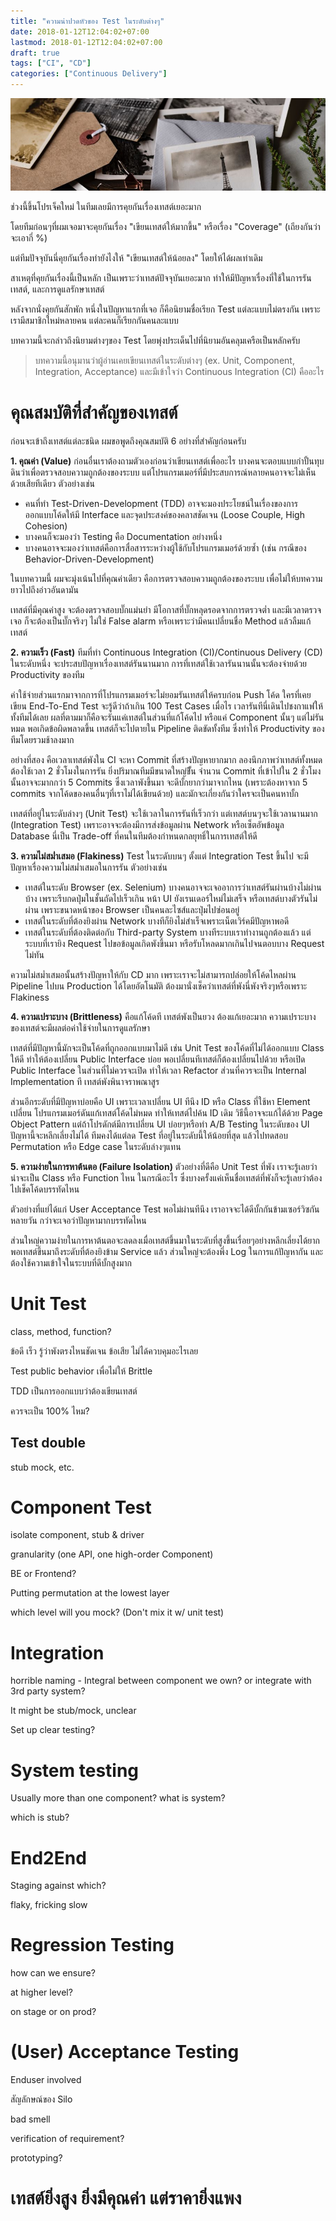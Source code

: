 ```yaml
---
title: "ความน่าปวดหัวของ Test ในระดับต่างๆ"
date: 2018-01-12T12:04:02+07:00
lastmod: 2018-01-12T12:04:02+07:00
draft: true
tags: ["CI", "CD"]
categories: ["Continuous Delivery"]
---
```


![Photo by Joanna Kosinska on Unsplash](/img/covers/photo-01.jpg)

ช่วงนี้ขึ้นโปรเจ็คใหม่ ในทีมเลยมีการคุยกันเรื่องเทสต์เยอะมาก

โดยทีมก่อนๆที่ผมเจอมาจะคุยกันเรื่อง "เขียนเทสต์ให้มากขึ้น" หรือเรื่อง "Coverage" (เถียงกันว่าจะเอากี่ %)

แต่ทีมปัจจุบันนี่คุยกันเรื่องทำยังไงให้ "เขียนเทสต์ให้น้อยลง"  โดยให้ได้ผลเท่าเดิม

สาเหตุที่คุยกันเรื่องนี้เป็นหลัก เป็นเพราะว่าเทสต์ปัจจุบันเยอะมาก ทำให้มีปัญหาเรื่องที่ใช้ในการรันเทสต์,  และการดูแลรักษาเทสต์

หลังจากนั่งคุยกันสักพัก หนึ่งในปัญหาแรกที่เจอ ก็คือนิยามชื่อเรียก Test แต่ละแบบไม่ตรงกัน เพราะเรามีสมาชิกใหม่หลายคน แต่ละคนก็เรียกกันคนละแบบ

บทความนี้จะกล่าวถึงนิยามต่างๆของ Test โดยพุ่งประเด็นไปที่นิยามอันคลุมเครือเป็นหลักครับ

> บทความนี้อนุมานว่าผู้อ่านเคยเขียนเทสต์ในระดับต่างๆ (ex. Unit, Component, Integration, Acceptance) และมีเข้าใจว่า Continuous Integration (CI) คืออะไร

<!--more-->

# คุณสมบัติที่สำคัญของเทสต์

ก่อนจะเข้าถึงเทสต์แต่ละชนิด ผมขอพูดถึงคุณสมบัติ 6 อย่างที่สำคัญก่อนครับ

**1. คุณค่า (Value)** ก่อนอื่นเราต้องถามตัวเองก่อนว่าเขียนเทสต์เพื่ออะไร บางคนจะตอบแบบกำปั้นทุบดินว่าเพื่อตรวจสอบความถูกต้องของระบบ แต่โปรแกรมเมอร์ที่มีประสบการณ์หลายคนอาจจะไม่เห็นด้วยเสียทีเดียว ตัวอย่างเช่น

* คนที่ทำ Test-Driven-Development (TDD) อาจจะมองประโยชน์ในเรื่องของการออกแบบโค้ดให้มี Interface และจุดประสงค์ของคลาสชัดเจน (Loose Couple, High Cohesion)
* บางคนก็จะมองว่า Testing คือ Documentation อย่างหนึ่ง
* บางคนอาจจะมองว่าเทสต์คือการสื่อสารระหว่างผู้ใช้กับโปรแกรมเมอร์ด้วยซ้ำ (เช่น กรณีของ Behavior-Driven-Development)

ในบทความนี้ ผมจะมุ่งเน้นไปที่คุณค่าเดียว คือการตรวจสอบความถูกต้องของระบบ เพื่อไม่ให้บทความยาวไปถึงอ่าวอันดามัน

เทสต์ที่มีคุณค่าสูง จะต้องตรวจสอบบั๊กแม่นยำ มีโอกาสที่บั๊กหลุดรอดจากการตรวจต่ำ และมีเวลาตรวจเจอ ก็จะต้องเป็นบั๊กจริงๆ ไม่ใช่ False alarm หรือเพราะว่ามีคนเปลี่ยนชื่อ Method แล้วลืมแก้เทสต์

**2. ความเร็ว (Fast)** ทีมที่ทำ Continuous Integration (CI)/Continuous Delivery (CD) ในระดับหนึ่ง จะประสบปัญหาเรื่องเทสต์รันนานมาก การที่เทสต์ใช้เวลารันนานนั้นจะต้องจ่ายด้วย Productivity ของทีม

ค่าใช้จ่ายส่วนแรกมาจากการที่โปรแกรมเมอร์จะไม่ยอมรันเทสต์ให้ครบก่อน Push โค้ด  ใครที่เคยเขียน End-To-End Test จะรู้ดีว่าถ้าเกิน 100 Test Cases เมื่อไร  เวลารันทีนี่เดินไปชงกาแฟให้ทั้งทีมได้เลย ผลที่ตามมาก็คือจะรันแค่เทสต์ในส่วนที่แก้โค้ดไป หรือแค่ Component นั้นๆ แต่ไม่รันหมด  พอเกิดข้อผิดพลาดขึ้น เทสต์ก็จะไปตายใน Pipeline ติดขัดทั้งทีม ซึ่งทำให้ Productivity ของทีมโดยรวมช้าลงมาก

อย่างที่สอง คือเวลาเทสต์พังใน CI จะหา Commit ที่สร้างปัญหายากมาก ลองนึกภาพว่าเทสต์ทั้งหมดต้องใช้เวลา 2 ชั่วโมงในการรัน ยิ่งปริมาณทีมมีขนาดใหญ่ขึั้น จำนวน Commit ที่เข้าไปใน 2 ชั่วโมงนั้นอาจจะมากกว่า 5 Commits  ซึ่งเวลาพังขึ้นมา จะดีบั้กยากว่ามาจากไหน (เพราะต้องหาจาก 5 commits จากโค้ดของคนอื่นๆที่เราไม่ได้เขียนด้วย) และมักจะเกี่ยงกันว่าใครจะเป็นคนหาบั้ก

เทสต์ที่อยู่ในระดับล่างๆ (Unit Test) จะใช้เวลาในการรันที่เร็วกว่า แต่เทสต์บนๆจะใช้เวลานานมาก (Integration Test) เพราะอาจจะต้องมีการส่งข้อมูลผ่าน Network หรือเซ็ตอัพข้อมูล Database  นี่เป็น Trade-off ที่คนในทีมต้องกำหนดกลยุทธิ์ในการเทสต์ให้ดี

**3. ความไม่สม่ำเสมอ (Flakiness)** Test ในระดับบนๆ ตั้งแต่ Integration Test ขึ้นไป จะมีปัญหาเรื่องความไม่สม่ำเสมอในการรัน ตัวอย่างเช่น

* เทสต์ในระดับ Browser (ex. Selenium) บางคนอาจจะเจออาการว่าเทสต์รันผ่านบ้างไม่ผ่านบ้าง เพราะรีบกดปุ่มในชั้นถัดไปเร็วเกิน หน้า UI ยังเรนเดอร์ใหม่ไม่เสร็จ หรือเทสต์บางตัวรันไม่ผ่าน เพราะขนาดหน้าของ Browser เป็นคนละไซส์และปุ่มไปซ่อนอยู่
* เทสต์ในระดับที่ต้องยิงผ่าน Network  บางทีก็ยิงไม่สำเร็จเพราะเน็ตเวิร์คมีปัญหาพอดี
* เทสต์ในระดับที่ต้องติดต่อกับ Third-party System บางทีระบบเราทำงานถูกต้องแล้ว แต่ระบบที่เรายิง Request ไปขอข้อมูลเกิดพังขึ้นมา หรือรับโหลดมากเกินไปจนตอบบาง Request ไม่ทัน

ความไม่สม่ำเสมอนั้นสร้างปัญหาให้กับ CD มาก เพราะเราจะไม่สามารถปล่อยให้โค้ดไหลผ่าน Pipeline ไปบน Production ได้โดยอัตโนมัติ ต้องมานั่งเช็คว่าเทสต์ที่พังนี่พังจริงๆหรือเพราะ Flakiness

**4. ความเปราะบาง (Brittleness)** คือแก้โค้ดที เทสต์พังเป็นยวง ต้องแก้เยอะมาก ความเปราะบางของเทสต์จะมีผลต่อค่าใช้จ่ายในการดูแลรักษา

เทสต์ที่มีปัญหานี้มักจะเป็นโค้ดที่ถูกออกแบบมาไม่ดี เช่น Unit Test ของโค้ดที่ไม่ได้ออกแบบ Class ให้ดี ทำให้ต้องเปลี่ยน Public Interface บ่อย พอเปลี่ยนทีเทสต์ก็ต้องเปลี่ยนไปด้วย หรือเปิด Public Interface ในส่วนที่ไม่ควรจะเปิด ทำให้เวลา Refactor ส่วนที่ควรจะเป็น Internal Implementation ที เทสต์พังพินาจราพณาสูร

ส่วนอีกระดับที่มีปัญหาบ่อยคือ UI เพราะเวลาเปลี่ยน UI ทีนึง ID หรือ Class ที่ใช้หา Element เปลี่ยน โปรแกรมเมอร์ดันแก้เทสต์โค้ดไม่หมด ทำให้เทสต์ไปค้น ID เดิม วิธีนี้อาจจะแก้ได้ด้วย Page Object Pattern แต่ถ้าโปรดักต์มีการเปลี่ยน UI บ่อยๆหรือทำ A/B Testing ในระดับของ UI ปัญหานี้จะหลีกเลี่ยงไม่ได้ ทีมคงได้แต่ลด Test ที่อยู่ในระดับนี้ให้น้อยที่สุด แล้วไปทดสอบ Permutation หรือ Edge case ในระดับล่างๆแทน

**5. ความง่ายในการหาต้นตอ (Failure Isolation)** ตัวอย่างที่ดีคือ Unit Test ที่พัง เราจะรู้เลยว่าน่าจะเป็น Class หรือ Function ไหน ในกรณีอะไร ซึ่งบางครั้งแค่เห็นชื่อเทสต์ที่พังก็จะรู้เลยว่าต้องไปเช็คโค้ดบรรทัดไหน

ตัวอย่างที่แย่ได้แก่ User Acceptance Test พอไม่ผ่านทีนึง เราอาจจะได้ดีบั้กกันข้ามเซอร์วิซกันหลายวัน กว่าจะเจอว่าปัญหามากบรรทัดไหน

ส่วนใหญ่ความง่ายในการหาต้นตอจะลดลงเมื่อเทสต์ขึ้นมาในระดับที่สูงขึ้นเรื่อยๆอย่างหลีกเลี่ยงได้ยาก พอเทสต์ขึ้นมาถึงระดับที่ต้องยิงข้าม Service แล้ว ส่วนใหญ่จะต้องพึ่ง Log ในการแก้ปัญหากัน และต้องใช้ความเข้าใจในระบบที่ดีบั้กสูงมาก

# Unit Test

class, method, function?

ข้อดี เร็ว รู้ว่าพังตรงไหนชัดเจน
ข้อเสีย ไม่ได้ควบคุมอะไรเลย

Test public behavior เพื่อไม่ให้ Brittle

TDD เป็นการออกแบบว่าต้องเขียนเทสต์

ควรจะเป็น 100% ไหม?

## Test double
stub mock, etc.



# Component Test

isolate component, stub & driver

granularity    (one API, one high-order Component)

BE or Frontend?

Putting permutation at the lowest layer

which level will you mock? (Don't mix it w/ unit test)

# Integration

horrible naming - Integral between component we own? or integrate with 3rd party system?

It might be stub/mock, unclear

Set up clear testing?

# System testing
Usually more than one component? what is system?

which is stub?

# End2End
Staging against which?

flaky, fricking slow

# Regression Testing
how can we ensure?

at higher level?

on stage or on prod?

# (User) Acceptance Testing
Enduser involved

สัญลักษณ์ของ Silo

bad smell

verification of requirement?

prototyping?

# เทสต์ยิ่งสูง ยิ่งมีคุณค่า แต่ราคายิ่งแพง
